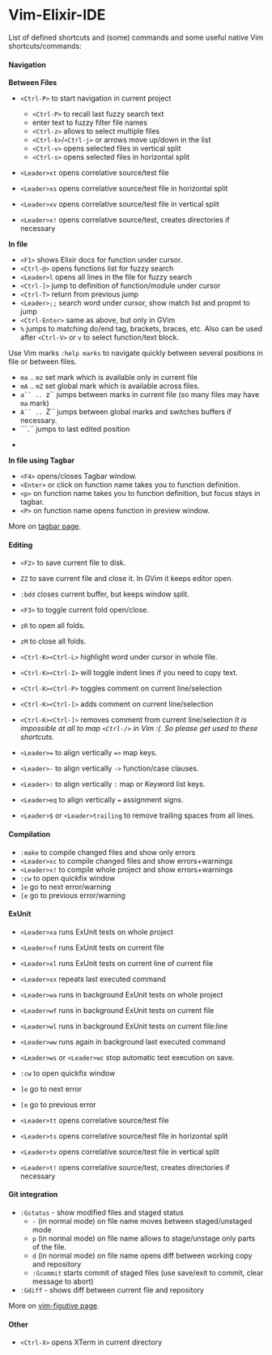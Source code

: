

# Vim-Elixir-IDE

List of defined shortcuts and (some) commands and some useful native Vim
shortcuts/commands:

#### Navigation
 **Between Files**
 * `<Ctrl-P>` to start navigation in current project
    * `<Ctrl-P>` to recall last fuzzy search text
    * enter text to fuzzy filter file names
    * `<Ctrl-z>` allows to select multiple files
    * `<Ctrl-k>`/`<Ctrl-j>` or arrows move up/down in the list
    * `<Ctrl-v>` opens selected files in vertical split
    * `<Ctrl-s>` opens selected files in horizontal split

 * `<Leader>xt` opens correlative source/test file
 * `<Leader>xs` opens correlative source/test file in horizontal split
 * `<Leader>xv` opens correlative source/test file in vertical split
 * `<Leader>x!` opens correlative source/test, creates directories if necessary

 **In file**
 * `<F1>` shows Elixir docs for function under cursor.
 * `<Ctrl-@>` opens functions list for fuzzy search
 * `<Leader>l` opens all lines in the file for fuzzy search
 * `<Ctrl-]>` jump to definition of function/module under cursor
 * `<Ctrl-T>` return from previous jump
 * `<Leader>;;` search word under cursor, show match list and propmt to jump
 * `<Ctrl-Enter>` same as above, but only in GVim
 * `%` jumps to matching do/end tag, brackets, braces, etc. Also can be used
   after `<Ctrl-V>` or `v` to select function/text block.

 Use Vim marks `:help marks` to navigate quickly between several positions in
 file or between files.

 * `ma` .. `mz` set mark which is available only in current file
 * `mA` .. `mZ` set global mark which is available across files.
 * ```a`` .. ```z`` jumps between marks in current file (so many files may have `ma` mark)
 * ```A`` .. ```Z`` jumps between global marks and switches buffers if necessary.
 * ```.`` jumps to last edited position
 * ```````` jumps to position before last jump (basically jumps between 2 positions)

 **In file using Tagbar**

 * `<F4>` opens/closes Tagbar window.
 * `<Enter>` or click on function name takes you to function definition.
 * `<p>` on function name takes you to function definition, but focus stays in tagbar.
 * `<P>` on function name opens function in preview window.

 More on [tagbar page](https://majutsushi.github.io/tagbar/).

#### Editing
 * `<F2>` to save current file to disk.
 * `ZZ` to save current file and close it. In GVim it keeps editor open.
 * `:bdd` closes current buffer, but keeps window split.
 * `<F3>` to toggle current fold open/close.
 * `zR` to open all folds.
 * `zM` to close all folds.
 * `<Ctrl-K><Ctrl-L>` highlight word under cursor in whole file.
 * `<Ctrl-K><Ctrl-I>` will toggle indent lines if you need to copy text.
 
 * `<Ctrl-K><Ctrl-P>` toggles comment on current line/selection
 * `<Ctrl-K><Ctrl-[>` adds comment on current line/selection
 * `<Ctrl-K><Ctrl-]>` removes comment from current line/selection
 *It is impossible at all to map `<Ctrl-/>` in Vim :(. So please get used to these shortcuts.*

 * `<Leader>=` to align vertically `=>` map keys.
 * `<Leader>-` to align vertically `->` function/case clauses.
 * `<Leader>:` to align vertically `:` map or Keyword list keys.
 * `<Leader>eq` to align vertically `=` assignment signs.

 * `<Leader>$` or `<Leader>trailing` to remove trailing spaces from all lines.

#### Compilation
 * `:make` to compile changed files and show only errors
 * `<Leader>xc` to compile changed files and show errors+warnings
 * `<Leader>x!` to compile whole project and show errors+warnings
 * `:cw` to open quickfix window
 * `]e` go to next error/warning
 * `[e` go to previous error/warning

#### ExUnit

 * `<Leader>xa` runs ExUnit tests on whole project
 * `<Leader>xf` runs ExUnit tests on current file
 * `<Leader>xl` runs ExUnit tests on current line of current file
 * `<Leader>xx` repeats last executed command

 * `<Leader>wa` runs in background ExUnit tests on whole project
 * `<Leader>wf` runs in background ExUnit tests on current file
 * `<Leader>wl` runs in background ExUnit tests on current file:line
 * `<Leader>ww` runs again in background last executed command
 * `<Leader>ws` or `<Leader>wc` stop automatic test execution on save.

 * `:cw` to open quickfix window
 * `]e` go to next error
 * `[e` go to previous error

 * `<Leader>tt` opens correlative source/test file
 * `<Leader>ts` opens correlative source/test file in horizontal split
 * `<Leader>tv` opens correlative source/test file in vertical split
 * `<Leader>t!` opens correlative source/test, creates directories if necessary

#### Git integration
 * `:Gstatus` - show modified files and staged status
    * `-` (in normal mode) on file name moves between staged/unstaged mode
    * `p` (in normal mode) on file name allows to stage/unstage only parts of the file.
    * `d` (in normal mode) on file name opens diff between working copy and repository
    * `:Gcommit` starts commit of staged files (use save/exit to commit, clear
        message to abort)
 * `:Gdiff` - shows diff between current file and repository

 More on [vim-figutive page](https://github.com/tpope/vim-fugitive).

#### Other

 * `<Ctrl-X>` opens XTerm in current directory
